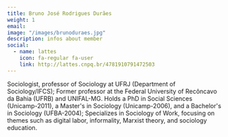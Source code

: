 ```yaml
---
title: Bruno José Rodrigues Durães
weight: 1
email:
image: "/images/brunoduraes.jpg"
description: infos about member
social:
  - name: lattes
    icon: fa-regular fa-user
    link: http://lattes.cnpq.br/4781910791472503
---
```


Sociologist, professor of Sociology at UFRJ (Department of Sociology/IFCS); Former professor at the Federal University of Recôncavo da Bahia (UFRB) and UNIFAL-MG. Holds a PhD in Social Sciences (Unicamp-2011), a Master's in Sociology (Unicamp-2006), and a Bachelor's in Sociology (UFBA-2004); Specializes in Sociology of Work, focusing on themes such as digital labor, informality, Marxist theory, and sociology education.
